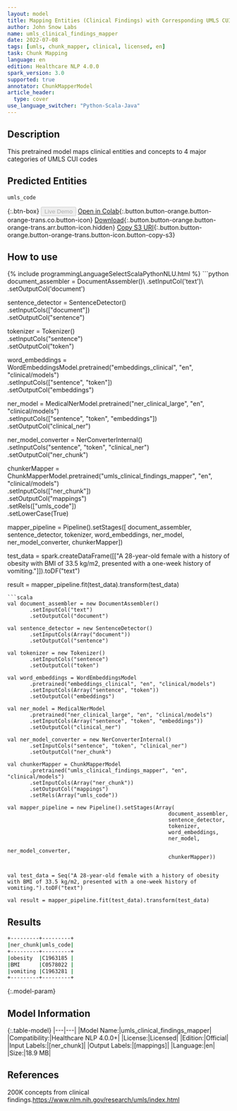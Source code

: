 ```yaml
---
layout: model
title: Mapping Entities (Clinical Findings) with Corresponding UMLS CUI Codes
author: John Snow Labs
name: umls_clinical_findings_mapper
date: 2022-07-08
tags: [umls, chunk_mapper, clinical, licensed, en]
task: Chunk Mapping
language: en
edition: Healthcare NLP 4.0.0
spark_version: 3.0
supported: true
annotator: ChunkMapperModel
article_header:
  type: cover
use_language_switcher: "Python-Scala-Java"
---
```


## Description

This pretrained model maps clinical entities and concepts to 4 major categories of UMLS CUI codes

## Predicted Entities

`umls_code`

{:.btn-box}
<button class="button button-orange" disabled>Live Demo</button>
[Open in Colab](https://colab.research.google.com/github/JohnSnowLabs/spark-nlp-workshop/blob/master/tutorials/Certification_Trainings/Healthcare/26.Chunk_Mapping.ipynb){:.button.button-orange.button-orange-trans.co.button-icon}
[Download](https://s3.amazonaws.com/auxdata.johnsnowlabs.com/clinical/models/umls_clinical_findings_mapper_en_4.0.0_3.0_1657279676626.zip){:.button.button-orange.button-orange-trans.arr.button-icon.hidden}
[Copy S3 URI](s3://auxdata.johnsnowlabs.com/clinical/models/umls_clinical_findings_mapper_en_4.0.0_3.0_1657279676626.zip){:.button.button-orange.button-orange-trans.button-icon.button-copy-s3}

## How to use



<div class="tabs-box" markdown="1">
{% include programmingLanguageSelectScalaPythonNLU.html %}
```python
document_assembler = DocumentAssembler()\
      .setInputCol('text')\
      .setOutputCol('document')

sentence_detector = SentenceDetector()\
      .setInputCols(["document"])\
      .setOutputCol("sentence")

tokenizer = Tokenizer()\
      .setInputCols("sentence")\
      .setOutputCol("token")

word_embeddings = WordEmbeddingsModel.pretrained("embeddings_clinical", "en", "clinical/models")\
      .setInputCols(["sentence", "token"])\
      .setOutputCol("embeddings")

ner_model = MedicalNerModel.pretrained("ner_clinical_large", "en", "clinical/models")\
    .setInputCols(["sentence", "token", "embeddings"])\
    .setOutputCol("clinical_ner")

ner_model_converter = NerConverterInternal()\
    .setInputCols("sentence", "token", "clinical_ner")\
    .setOutputCol("ner_chunk")


chunkerMapper = ChunkMapperModel.pretrained("umls_clinical_findings_mapper", "en", "clinical/models")\
      .setInputCols(["ner_chunk"])\
      .setOutputCol("mappings")\
      .setRels(["umls_code"])\
      .setLowerCase(True)


mapper_pipeline = Pipeline().setStages([
        document_assembler,
        sentence_detector,
        tokenizer,
        word_embeddings,
        ner_model,
        ner_model_converter,
        chunkerMapper])


test_data = spark.createDataFrame([["A 28-year-old female with a history of obesity with BMI of 33.5 kg/m2, presented with a one-week history of vomiting."]]).toDF("text")

result = mapper_pipeline.fit(test_data).transform(test_data)

```
```scala
val document_assembler = new DocumentAssembler()
       .setInputCol("text")
       .setOutputCol("document")

val sentence_detector = new SentenceDetector()
       .setInputCols(Array("document"))
       .setOutputCol("sentence")

val tokenizer = new Tokenizer()
       .setInputCols("sentence")
       .setOutputCol("token")

val word_embeddings = WordEmbeddingsModel
       .pretrained("embeddings_clinical", "en", "clinical/models")
       .setInputCols(Array("sentence", "token"))
       .setOutputCol("embeddings")

val ner_model = MedicalNerModel
       .pretrained("ner_clinical_large", "en", "clinical/models")
       .setInputCols(Array("sentence", "token", "embeddings"))
       .setOutputCol("clinical_ner")

val ner_model_converter = new NerConverterInternal()
       .setInputCols("sentence", "token", "clinical_ner")
       .setOutputCol("ner_chunk")

val chunkerMapper = ChunkMapperModel
       .pretrained("umls_clinical_findings_mapper", "en", "clinical/models")
       .setInputCols(Array("ner_chunk"))
       .setOutputCol("mappings")
       .setRels(Array("umls_code"))

val mapper_pipeline = new Pipeline().setStages(Array(
                                                   document_assembler,
                                                   sentence_detector,
                                                   tokenizer,
                                                   word_embeddings,
                                                   ner_model,
                                                   ner_model_converter,
                                                   chunkerMapper))


val test_data = Seq("A 28-year-old female with a history of obesity with BMI of 33.5 kg/m2, presented with a one-week history of vomiting.").toDF("text")

val result = mapper_pipeline.fit(test_data).transform(test_data)
```
</div>

## Results

```bash
+---------+---------+
|ner_chunk|umls_code|
+---------+---------+
|obesity  |C1963185 |
|BMI      |C0578022 |
|vomiting |C1963281 |
+---------+---------+
```

{:.model-param}
## Model Information

{:.table-model}
|---|---|
|Model Name:|umls_clinical_findings_mapper|
|Compatibility:|Healthcare NLP 4.0.0+|
|License:|Licensed|
|Edition:|Official|
|Input Labels:|[ner_chunk]|
|Output Labels:|[mappings]|
|Language:|en|
|Size:|18.9 MB|

## References

200K concepts from clinical findings.https://www.nlm.nih.gov/research/umls/index.html